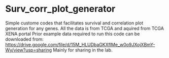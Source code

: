 # Surv_corr_plot_generator
Simple custome codes that facilitates survival and correlation plot generation for any genes.
All the data is from TCGA and aquired from TCGA XENA portal
Prior example data required to run this code can be downloaded from: https://drive.google.com/file/d/15M_HLUDbaGKXflMe_w0o9JXojXBmY-Wy/view?usp=sharing
Mainly for sharing in the lab.
